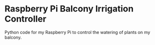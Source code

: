# Raspberry Pi Balcony Irrigation Controller

Python code for my Raspberry Pi to control the watering of plants on my balcony.
